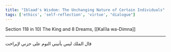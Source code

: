 ```yaml
---
title: "Iblaad's Wisdom: The Unchanging Nature of Certain Individuals"
tags: ['ethics', 'self-reflection', 'virtue', "dialogue"]
---
```


 Section 118 in 10) The King and 8 Dreams, [[Kalīla wa-Dimna]]

---
قال الملك ليس يأتيني النوم على حزني لإيراخت
